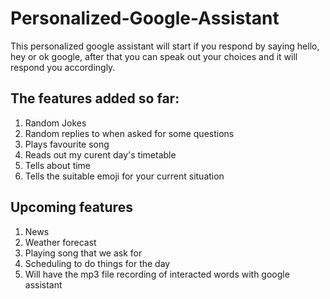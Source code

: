 # Personalized-Google-Assistant
This personalized google assistant will start if you respond by saying hello, hey or ok google, after that you can speak out your choices and it will respond you accordingly.
## The features added so far:
  1. Random Jokes
  2. Random replies to when asked for some questions
  3. Plays favourite song
  4. Reads out my curent day's timetable
  5. Tells about time
  6. Tells the suitable emoji for your current situation
## Upcoming features
  1. News 
  2. Weather forecast
  3. Playing song that we ask for
  4. Scheduling to do things for the day
  5. Will have the mp3 file recording of interacted words with google assistant

